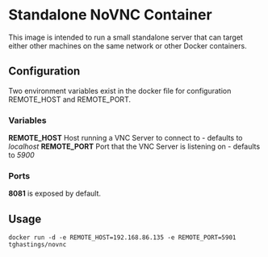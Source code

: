 # Standalone NoVNC Container

This image is intended to run a small standalone server that can target either other machines on the same network or other Docker containers.

## Configuration

Two environment variables exist in the docker file for configuration REMOTE_HOST and REMOTE_PORT.

### Variables

**REMOTE_HOST** Host running a VNC Server to connect to - defaults to *localhost*
**REMOTE_PORT** Port that the VNC Server is listening on - defaults to *5900*

### Ports
**8081** is exposed by default.

## Usage

```
docker run -d -e REMOTE_HOST=192.168.86.135 -e REMOTE_PORT=5901 tghastings/novnc
```


